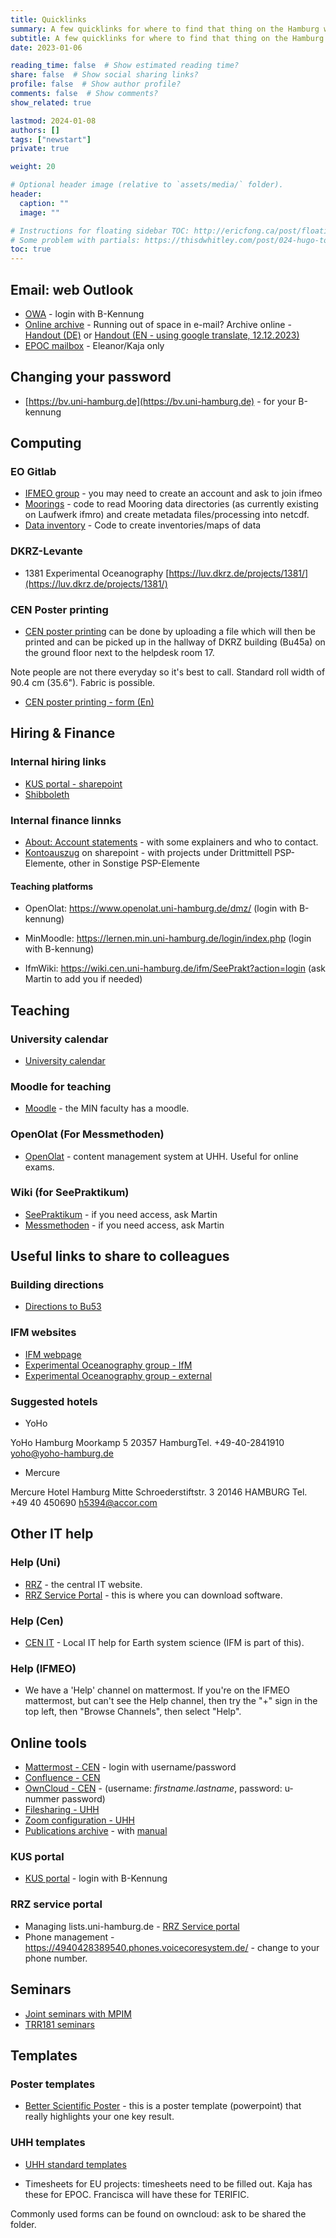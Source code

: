 ```yaml
---
title: Quicklinks
summary: A few quicklinks for where to find that thing on the Hamburg website (but with minimal explanation, so you mostly need to already know what you're looking for).
subtitle: A few quicklinks for where to find that thing on the Hamburg website (but with minimal explanation, so you mostly need to already know what you're looking for).
date: 2023-01-06

reading_time: false  # Show estimated reading time?
share: false  # Show social sharing links?
profile: false  # Show author profile?
comments: false  # Show comments?
show_related: true

lastmod: 2024-01-08
authors: []
tags: ["newstart"]
private: true

weight: 20

# Optional header image (relative to `assets/media/` folder).
header:
  caption: ""
  image: ""

# Instructions for floating sidebar TOC: http://ericfong.ca/post/floatingtoc/
# Some problem with partials: https://thisdwhitley.com/post/024-hugo-toc/
toc: true
---
```




<!--{{< toc >}}-->

## Email: web Outlook

- [OWA](https://exchange.uni-hamburg.de/owa) - login with B-Kennung
- [Online archive](https://www.rrz.uni-hamburg.de/services/e-mail/fuer-mitarbeiter/exchange/exchange-onlinearchiv.html) - Running out of space in e-mail?  Archive online - [Handout (DE)](https://www.rrz.uni-hamburg.de/services/e-mail/fuer-mitarbeiter/exchange/handouts/handout-richtlinienbasierte-onlinearchivierung-unter-outlook-und-owa.pdf) or [Handout (EN - using google translate, 12.12.2023)](https://www.dropbox.com/scl/fi/ed9z08ugdtzw7zzi9yw0o/handout-richtlinienbasierte-onlinearchivierung-unter-outlook-und-owa.pdf?rlkey=f3btok7puqzpiuram9qcwo48s&dl=0)
- [EPOC mailbox](https://exchange.uni-hamburg.de/owa/epoc-admin@uni-hamburg.de) - Eleanor/Kaja only

## Changing your password

- [https://bv.uni-hamburg.de](https://bv.uni-hamburg.de) - for your B-kennung

## Computing

### EO Gitlab
- [IFMEO group](https://gitlab.rrz.uni-hamburg.de/ifmeo) - you may need to create an account and ask to join ifmeo
- [Moorings](https://gitlab.rrz.uni-hamburg.de/ifmeo/moorings) - code to read Mooring data directories (as currently existing on Laufwerk ifmro) and create metadata files/processing into netcdf.
- [Data inventory](https://gitlab.rrz.uni-hamburg.de/ifmeo/inventory) - Code to create inventories/maps of data

### DKRZ-Levante

- 1381 Experimental Oceanography [https://luv.dkrz.de/projects/1381/](https://luv.dkrz.de/projects/1381/)

### CEN Poster printing 

- [CEN poster printing](https://www.cen.uni-hamburg.de/en/facilities/cen-it/printing/poster.html) can be done by uploading a file which will then be printed and can be picked up in the hallway of DKRZ building (Bu45a) on the ground floor next to the helpdesk room 17.

Note people are not there everyday so it's best to call.  Standard roll width of 90.4 cm (35.6").  Fabric is possible.

- [CEN poster printing - form (En)](https://www.cen.uni-hamburg.de/en/facilities/cen-it/printing/poster/formular.html)


## Hiring & Finance

### Internal hiring links
- [KUS portal - sharepoint](https://sharepoint.uni-hamburg.de/anwendungen/personal/SitePages/Stellenbesetzungsanträge.aspx)
- [Shibboleth](http://shibboleth.b-ite.com)

### Internal finance linnks
- [About: Account statements](https://www.kus.uni-hamburg.de/en/themen/geld-und-konto/kontoauszug/informationen-kontoauszug.html) - with some explainers and who to contact.
- [Kontoauszug](https://sharepoint.uni-hamburg.de/anwendungen/sap-berichtswesen/SitePages/Homepage.aspx) on sharepoint - with projects under Drittmittell PSP-Elemente, other in Sonstige PSP-Elemente

#### Teaching platforms

- OpenOlat: https://www.openolat.uni-hamburg.de/dmz/ (login with B-kennung)

- MinMoodle: https://lernen.min.uni-hamburg.de/login/index.php (login with B-kennung)

- IfmWiki: https://wiki.cen.uni-hamburg.de/ifm/SeePrakt?action=login (ask Martin to add you if needed)

## Teaching

### University calendar
- [University calendar](https://www.uni-hamburg.de/en/campuscenter/studienorganisation/studienverlauf/semestertermine.html)


### Moodle for teaching
- [Moodle](https://lernen.min.uni-hamburg.de/my/) - the MIN faculty has a moodle.

### OpenOlat (For Messmethoden)
- [OpenOlat](https://www.openolat.uni-hamburg.de/dmz/) - content management system at UHH.  Useful for online exams.

### Wiki (for SeePraktikum)
- [SeePraktikum](https://wiki.cen.uni-hamburg.de/ifm/SeePrakt) - if you need access, ask Martin
- [Messmethoden](https://wiki.cen.uni-hamburg.de/ifm/MessFern_V) - if you need access, ask Martin

## Useful links to share to colleagues

### Building directions
- [Directions to Bu53](https://www.ifm.uni-hamburg.de/en/institute/contact-map.html) 


### IFM websites
- [IFM webpage](https://www.ifm.uni-hamburg.de/en/institute.html)
- [Experimental Oceanography group - IfM](https://www.ifm.uni-hamburg.de/en/workareas/experimental.html)
- [Experimental Oceanography group - external](https://www.ifm.uni-hamburg.de/en/workareas/experimental.html)


### Suggested hotels

- YoHo

YoHo Hamburg
Moorkamp 5
20357 HamburgTel. +49-40-2841910
yoho@yoho-hamburg.de

- Mercure

Mercure Hotel Hamburg Mitte
Schroederstiftstr. 3 
20146 HAMBURG 
Tel. +49 40 450690 
h5394@accor.com


## Other IT help

### Help (Uni)
- [RRZ](https://www.rrz.uni-hamburg.de) - the central IT website.
- [RRZ Service Portal](https://rrz-serviceportal.uni-hamburg.de) - this is where you can download software.

### Help (Cen)
- [CEN IT](https://www.cen.uni-hamburg.de/en/facilities/cen-it.html) - Local IT help for Earth system science (IFM is part of this).

### Help (IFMEO)
- We have a 'Help' channel on mattermost.  If you're on the IFMEO mattermost, but can't see the Help channel, then try the "+" sign in the top left, then "Browse Channels", then select "Help".

## Online tools
- [Mattermost - CEN](https://mattermost.cen.uni-hamburg.de/) - login with username/password
- [Confluence - CEN](https://collaboration.cen.uni-hamburg.de/) 
- [OwnCloud - CEN](https://owncloud.cen.uni-hamburg.de/) - (username: *firstname.lastname*, password: u-nummer password)
- [Filesharing - UHH](https://uhhshare.uni-hamburg.de/filr/login)
- [Zoom configuration - UHH](https://uni-hamburg.zoom.us)
- [Publications archive](https://www.edit.fis.uni-hamburg.de/) - with [manual](https://www.fdm.uni-hamburg.de/fis/manual-cris-uhh.pdf)


### KUS portal
- [KUS portal](https://www.kus.uni-hamburg.de/) - login with B-Kennung

### RRZ service portal
- Managing lists.uni-hamburg.de - [RRZ Service portal](https://rrz-serviceportal.uni-hamburg.de)
- Phone management - https://4940428389540.phones.voicecoresystem.de/ - change to your phone number.


## Seminars

- [Joint seminars with MPIM](https://mpimet.mpg.de/en/communication/seminars)
- [TRR181 seminars](https://www.trr-energytransfers.de/events)

## Templates

### Poster templates
- [Better Scientific Poster](https://osf.io/ef53g/) - this is a poster template (powerpoint) that really highlights your one key result.  

### UHH templates
- [UHH standard templates](https://www.kus.uni-hamburg.de/themen/oeffentlichkeitsarbeit/corporate-design/vorlagen/plakate.html)




- Timesheets for EU projects: timesheets need to be filled out.  Kaja has these for EPOC.  Francisca will have these for TERIFIC.

Commonly used forms can be found on owncloud: ask to be shared the folder.



